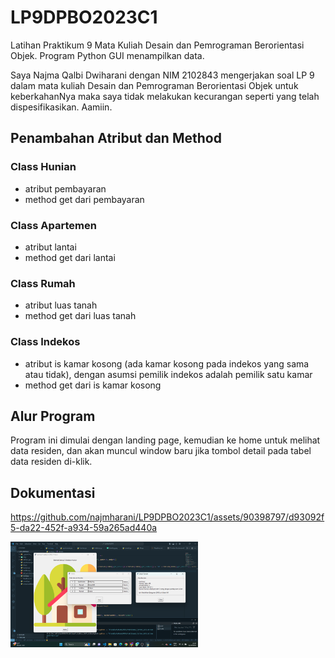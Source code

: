 # LP9DPBO2023C1
Latihan Praktikum 9 Mata Kuliah Desain dan Pemrograman Berorientasi Objek. Program Python GUI menampilkan data.

Saya Najma Qalbi Dwiharani dengan NIM 2102843 mengerjakan soal LP 9 dalam mata kuliah Desain dan Pemrograman Berorientasi Objek untuk keberkahanNya maka saya tidak melakukan kecurangan seperti yang telah dispesifikasikan. Aamiin.

## Penambahan Atribut dan Method

### Class Hunian

- atribut pembayaran
- method get dari pembayaran

### Class Apartemen

- atribut lantai
- method get dari lantai


### Class Rumah

- atribut luas tanah
- method get dari luas tanah


### Class Indekos

- atribut is kamar kosong (ada kamar kosong pada indekos yang sama atau tidak), dengan asumsi pemilik indekos adalah pemilik satu kamar
- method get dari is kamar kosong

## Alur Program

Program ini dimulai dengan landing page, kemudian ke home untuk melihat data residen, dan akan muncul window baru jika tombol detail pada tabel data residen di-klik.

## Dokumentasi



https://github.com/najmharani/LP9DPBO2023C1/assets/90398797/d93092f5-da22-452f-a934-59a265ad440a



  <img
  src="ss.png"
  style="display: inline-block; margin: 0 auto; max-width: 300px">
